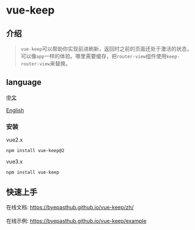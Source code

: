 # vue-keep

## 介绍

>`vue-keep`可以帮助你实现前进刷新，返回时之前的页面还处于激活的状态，可以像`app`一样的体验。哪里需要缓存，把`router-view`组件使用`keep-router-view`来替换。

## language

<a href="./README.md">中文</a></br>  
<a href="./README_en-US.md">English</a>

### 安装

vue2.x
```
npm install vue-keep@2
```

vue3.x
```
npm install vue-keep
```

## 快速上手

在线文档: <a href="https://byepasthub.github.io/vue-keep/">https://byepasthub.github.io/vue-keep/zh/</a></br>  
在线示例: <a href="https://byepasthub.github.io/vue-keep/example">https://byepasthub.github.io/vue-keep/example</a>

